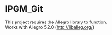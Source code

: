 # IPGM_Git

This project requires the Allegro library to function.  
Works with Allegro 5.2.0 (http://liballeg.org/)  
